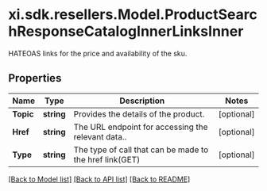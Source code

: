 # xi.sdk.resellers.Model.ProductSearchResponseCatalogInnerLinksInner
HATEOAS links for the price and availability of the sku.

## Properties

Name | Type | Description | Notes
------------ | ------------- | ------------- | -------------
**Topic** | **string** | Provides the details of the product. | [optional] 
**Href** | **string** | The URL endpoint for accessing the relevant data.. | [optional] 
**Type** | **string** | The type of call that can be made to the href link(GET) | [optional] 

[[Back to Model list]](../README.md#documentation-for-models) [[Back to API list]](../README.md#documentation-for-api-endpoints) [[Back to README]](../README.md)

